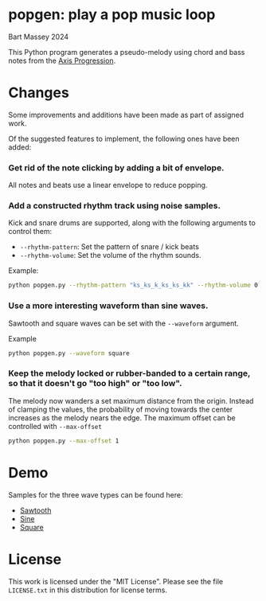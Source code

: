 # popgen: play a pop music loop
Bart Massey 2024

This Python program generates a pseudo-melody using chord
and bass notes from the [Axis
Progression](https://en.wikipedia.org/wiki/axis_progression).

# Changes
Some improvements and additions have been made as part of assigned work.

Of the suggested features to implement, the following ones have been added:

### Get rid of the note clicking by adding a bit of envelope.

All notes and beats use a linear envelope to reduce popping.

### Add a constructed rhythm track using noise samples.

Kick and snare drums are supported, along with the following arguments to control them:
* `--rhythm-pattern`: Set the pattern of snare / kick beats
* `--rhythm-volume`: Set the volume of the rhythm sounds.


Example:
```bash
python popgen.py --rhythm-pattern "ks_ks_k_ks_ks_kk" --rhythm-volume 0.5
```

### Use a more interesting waveform than sine waves.

Sawtooth and square waves can be set with the `--waveform` argument.

Example
```bash
python popgen.py --waveform square
```

### Keep the melody locked or rubber-banded to a certain range, so that it doesn't go "too high" or "too low".

The melody now wanders a set maximum distance from the origin. Instead of clamping the values, the probability of moving towards the center increases as the melody nears the edge. The maximum offset can be controlled with `--max-offset`

```bash
python popgen.py --max-offset 1
```

# Demo

Samples for the three wave types can be found here:
* [Sawtooth](./demo_sawtooth.wav)
* [Sine](./demo_sine.wav)
* [Square](./demo_square.wav)

# License

This work is licensed under the "MIT License". Please see the file
`LICENSE.txt` in this distribution for license terms.
